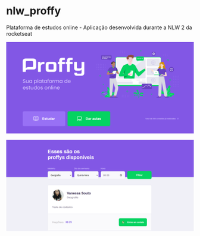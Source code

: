 # nlw_proffy
Plataforma de estudos online - Aplicação desenvolvida durante a NLW 2 da rocketseat

![index](https://github.com/vansoufer/nlw_proffy/blob/master/proffys-home.png)

![index](https://github.com/vansoufer/nlw_proffy/blob/master/study.png)
